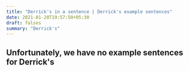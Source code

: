 ```yaml
---
title: "Derrick's in a sentence | Derrick's example sentences"
date: 2021-01-20T19:57:50+05:30
draft: falses
summary: "Derrick's"
---
```

## Unfortunately, we have no example sentences for Derrick's                 
